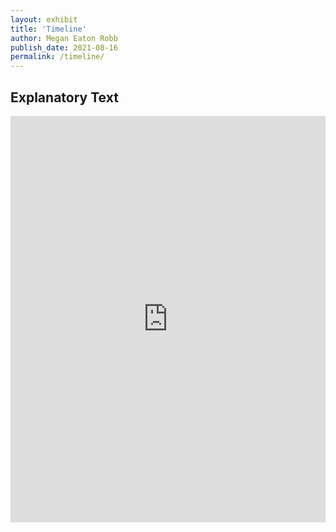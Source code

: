 ```yaml
---
layout: exhibit
title: 'Timeline'
author: Megan Eaton Robb
publish_date: 2021-08-16
permalink: /timeline/
---
```

## __Explanatory Text__

<iframe src='https://cdn.knightlab.com/libs/timeline3/latest/embed/index.html?source=1ozNEZmRcA-OAJOhruoF5vjgKfop6v5ecH7dCnKGY9b4&font=Georgia-Helvetica&lang=en&initial_zoom=5&height=650' width='100%' height='650' webkitallowfullscreen mozallowfullscreen allowfullscreen frameborder='0'></iframe>
